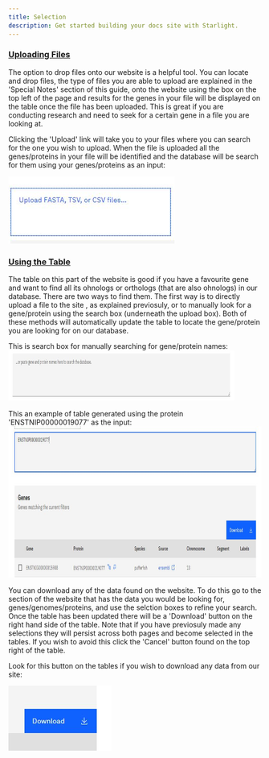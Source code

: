 ```yaml
---
title: Selection 
description: Get started building your docs site with Starlight.
---
```


### <u> Uploading Files </u>

The option to drop files onto our website is a helpful tool. You can locate and drop files, the type of files you are able to upload are explained in the 'Special Notes' section of this guide, onto the website using the box on the top left of the page and results for the genes in your file will be displayed on the table once the file has been uploaded. This is great if you are conducting research and need to seek for a certain gene in a file you are looking at.

Clicking the 'Upload' link will take you to your files where you can search for the one you wish to upload. When the file is uploaded all the genes/proteins in your file will be identified and the database will be search for them using your genes/proteins as an input:

 <img src="/src/assets/selection_upload.jpg">

 
### <u> Using the Table</u>

The table on this part of the website is good if you have a favourite gene and want to find all its ohnologs or orthologs (that are also ohnologs) in our database. There are two ways to find them. The first way is to directly upload a file to the site , as explained previosuly, or to manually look for a gene/protein using the search box (underneath the upload box). Both of these methods will automatically update the table to locate the gene/protein you are looking for on our database. 

This is search box for manually searching for gene/protein names:
 <img src="/src/assets/selection_paste.jpg"
 width="450"
 height="100"/>

 This an example of table generated using the protein 'ENSTNIP00000019077' as the input:
<img src="/src/assets/selection_table.jpg"
width="650"
height="300" />

You can download any of the data found on the website. To do this go to the section of the website that has the data you would be looking for, genes/genomes/proteins, and use the selction boxes to refine your search. Once the table has been updated there will be a 'Download' button on the right hand side of the table. Note that if you have previosuly made any selections they will persist across both pages and become selected in the tables. If you wish to avoid this click the 'Cancel' button found on the top right of the table.

Look for this button on the tables if you wish to download any data from our site:

<img src="/src/assets/download.jpg">

